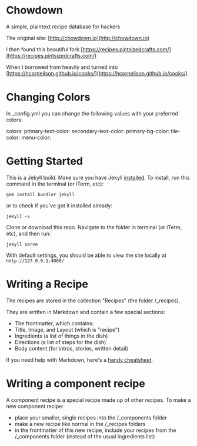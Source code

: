 # Chowdown

A simple, plaintext recipe database for hackers

The original site:
[http://chowdown.io](http://chowdown.io)

I then found this beautiful fork
[https://recipes.pintsizedcrafts.com/](https://recipes.pintsizedcrafts.com/)

When I borrowed from heavily and turned into 
[https://hcornelison.github.io/cooks/](https://hcornelison.github.io/cooks/)


# Changing Colors

In _config.yml you can change the following values with your preferred colors:

colors:
primary-text-color:
secondary-text-color:
primary-bg-color:
tile-color:
menu-color:

# Getting Started

This is a Jekyll build. Make sure you have Jekyll [installed](https://jekyllrb.com/). 
To install, run this command in the terminal (or iTerm, etc):

```gem install bundler jekyll```

or to check if you've got it installed already:

```jekyll -v```

Clone or download this repo. Navigate to the folder in terminal (or iTerm, etc), and then run:

```jekyll serve```

With default settings, you should be able to view the site locally at `http://127.0.0.1:4000/`

# Writing a Recipe

The recipes are stored in the collection "Recipes" (the folder /_recipes).

They are written in Markdown and contain a few special sections:

- The frontmatter, which contains:
 - Title, Image, and Layout (which is "recipe")
 - Ingredients (a list of things in the dish)
 - Directions (a list of steps for the dish)
- Body content (for intros, stories, written detail)

If you need help with Markdown, here's a [handy cheatsheet](https://github.com/adam-p/markdown-here/wiki/Markdown-Cheatsheet).

# Writing a component recipe

A component recipe is a special recipe made up of other recipes. To make a new component recipe:

- place your smaller, single recipes into the /_components folder
- make a new recipe like normal in the /_recipes folders
- in the frontmatter of this new recipe, include your recipes from the /_components folder (instead of the usual Ingredients list)
